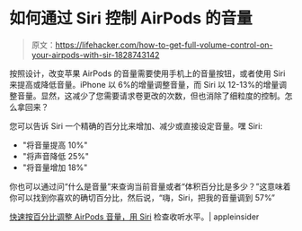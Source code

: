 # 如何通过 Siri 控制 AirPods 的音量

> 原文：<https://lifehacker.com/how-to-get-full-volume-control-on-your-airpods-with-sir-1828743142>

按照设计，改变苹果 AirPods 的音量需要使用手机上的音量按钮，或者使用 Siri 来提高或降低音量。iPhone 以 6%的增量调整音量，而 Siri 以 12-13%的增量调整音量。显然，这减少了您需要请求卷更改的次数，但也消除了细粒度的控制。怎么拿回来？



您可以告诉 Siri 一个精确的百分比来增加、减少或直接设定音量。嘿 Siri:

*   "将音量提高 10%"
*   "将声音降低 25%"
*   "将音量增加 18%"

你也可以通过问“什么是音量”来查询当前音量或者“体积百分比是多少？”这意味着你可以找到你喜欢的确切百分比，然后说，“嗨，Siri，把我的音量调到 57%”

[快速按百分比调整 AirPods 音量，用 Siri](https://appleinsider.com/articles/17/02/09/quickly-adjust-airpods-volume-by-percentage-and-check-listening-levels-with-siri) 检查收听水平。| appleinsider